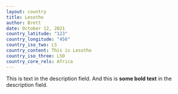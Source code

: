 ```yaml
---
layout: country
title: Lesotho
author: Brett
date: October 12, 2021
country_latitude: "123"
country_longitude: "456"
country_iso_two: LS
country_content: This is Lesotho
country_iso_three: LSO
country_core_rels: Africa
---
```

This is text in the description field. And this is **some bold text** in the description field.
